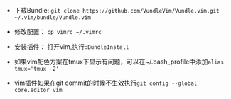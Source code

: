 * 下载Bundle:
    `git clone https://github.com/VundleVim/Vundle.vim.git ~/.vim/bundle/Vundle.vim`
    
* 修改配置：
    `cp vimrc ~/.vimrc`
    
* 安装插件：
    打开vim,执行`:BundleInstall`

* 如果vim配色方案在tmux下显示有问题，可以在~/.bash_profile中添加`alias tmux='tmux -2'`
* vim插件如果在git commit的时候不生效执行`git config --global core.editor vim`
